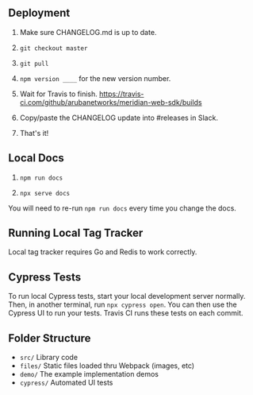 ## Deployment

1. Make sure CHANGELOG.md is up to date.

2. `git checkout master`

3. `git pull`

4. `npm version ____` for the new version number.

5. Wait for Travis to finish.
   <https://travis-ci.com/github/arubanetworks/meridian-web-sdk/builds>

6. Copy/paste the CHANGELOG update into #releases in Slack.

7. That's it!

## Local Docs

1. `npm run docs`

2. `npx serve docs`

You will need to re-run `npm run docs` every time you change the docs.

## Running Local Tag Tracker

Local tag tracker requires Go and Redis to work correctly.

## Cypress Tests

To run local Cypress tests, start your local development server normally. Then, in another terminal, run `npx cypress open`. You can then use the Cypress UI to run your tests. Travis CI runs these tests on each commit.

## Folder Structure

- `src/` Library code
- `files/` Static files loaded thru Webpack (images, etc)
- `demo/` The example implementation demos
- `cypress/` Automated UI tests
